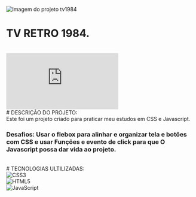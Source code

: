 ![Imagem do projeto tv1984](https://github.com/andersonsouzacardoso/TV-Retro-1984/assets/108300046/ae71f0d0-ad67-4b36-be76-90b126a51dfa)<br>
# TV RETRO 1984. <br>
<br> ![Link do projeto](https://andersonsouzacardoso.github.io/TV-Retro-1984/tv1984.html)
<br> # DESCRIÇÃO DO PROJETO:<br>
Este foi um projeto criado para praticar meu estudos em CSS e Javascript.<br>
### Desafios: Usar o flebox para alinhar e organizar tela e botões com CSS e usar Funções e evento de click para que O Javascript possa dar vida ao projeto.<br>
<br> # TECNOLOGIAS ULTILIZADAS:
<br>![CSS3](https://img.shields.io/badge/css3-%231572B6.svg?style=for-the-badge&logo=css3&logoColor=white)<br/>
![HTML5](https://img.shields.io/badge/html5-%23E34F26.svg?style=for-the-badge&logo=html5&logoColor=white)<br/>
![JavaScript](https://img.shields.io/badge/javascript-%23323330.svg?style=for-the-badge&logo=javascript&logoColor=%23F7DF1E)
